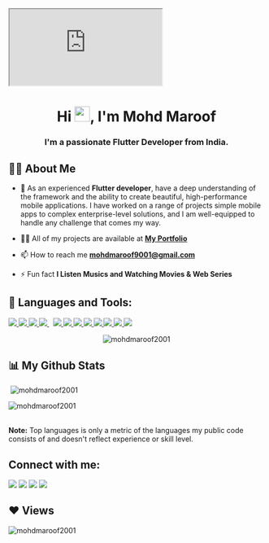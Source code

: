 <a href="#"><iframe src="https://embed.lottiefiles.com/animation/75296"></iframe></a>

<h1 align="center">Hi <img src="https://raw.githubusercontent.com/MartinHeinz/MartinHeinz/master/wave.gif" width="30px">, I'm Mohd Maroof</h1>
<h3 align="center">I'm a passionate Flutter Developer from India.</h3>


## 🙋‍♂️ About Me

- 🌱 As an experienced **Flutter developer**, have a deep understanding of the framework and the ability to create beautiful, high-performance mobile applications. I have worked on a range of projects simple mobile apps to complex enterprise-level solutions, and I am well-equipped to handle any challenge that comes my way.

- 👨‍💻 All of my projects are available at **[My Portfolio](https://resume-70f89.web.app/#/)**

- 📫 How to reach me **mohdmaroof9001@gmail.com**

- ⚡ Fun fact **I Listen Musics and Watching Movies & Web Series**

## 🚀 Languages and Tools:

<p align="left"> 
    <a href="https://www.java.com" target="_blank"> <img src="https://img.icons8.com/color/48/000000/java-coffee-cup-logo.png"/> </a>
    <a href="https://flutter.dev/" target="_blank"> <img src="https://img.icons8.com/color/48/000000/flutter.png"/> </a>
    <a href="https://dart.dev/" target="_blank"> <img src="https://img.icons8.com/color/48/000000/dart.png"/> </a>  
    <a style="padding-right:8px;" href="https://www.mysql.com/" target="_blank"> <img src="https://img.icons8.com/fluent/50/000000/mysql-logo.png"/> </a>
    <a href="https://firebase.google.com/" target="_blank"> <img src="https://img.icons8.com/color/48/000000/firebase.png"/> </a>
    <a href="https://www.postman.com/" target="_blank"> <img src="https://img.icons8.com/external-tal-revivo-color-tal-revivo/48/null/external-postman-is-the-only-complete-api-development-environment-logo-color-tal-revivo.png"/> </a> 
    <a href="https://wordpress.com/?aff=27964" target="_blank"> <img src="https://img.icons8.com/color/48/null/wordpress.png"/> </a> 
     <a href="https://www.coreldraw.com/en/?gclid=CjwKCAjw8-OhBhB5EiwADyoY1eA9_78uBXRpWFGdgPMFknAOhWODSJr-IJVQwub2zV-H7rL00-BY1xoC17QQAvD_BwE" target="_blank"> <img src="https://img.icons8.com/color/48/null/coreldraw.png"/> </a> 
    <a href="https://www.adobe.com/in/products/photoshop/landpa.html?gclid=CjwKCAjw8-OhBhB5EiwADyoY1fWxUJNi3WNgyyhz4mRqkrBZUIEPfhBdZpIxaNAsO_Bn16UFdf7fXRoCd90QAvD_BwE&sdid=SGDJMMG3&mv=search&ef_id=CjwKCAjw8-OhBhB5EiwADyoY1fWxUJNi3WNgyyhz4mRqkrBZUIEPfhBdZpIxaNAsO_Bn16UFdf7fXRoCd90QAvD_BwE:G:s&s_kwcid=AL!3085!3!585712413968!e!!g!!photoshop!16470706475!133281435039" target="_blank"> <img src="https://img.icons8.com/color/48/null/adobe-photoshop--v1.png"/> </a> 
    <a href="https://www.adobe.com/in/products/premiere.html?gclid=CjwKCAjw8-OhBhB5EiwADyoY1eXAj-UEZxfvA4mN8EMZVn70lqTZBvPVWTCMWpTi_5JcwI6o-eDfRxoCxncQAvD_BwE&sdid=STLMM87Z&mv=search&ef_id=CjwKCAjw8-OhBhB5EiwADyoY1eXAj-UEZxfvA4mN8EMZVn70lqTZBvPVWTCMWpTi_5JcwI6o-eDfRxoCxncQAvD_BwE:G:s&s_kwcid=AL!3085!3!473191824150!e!!g!!adobe%20premiere%20pro!221167988!17525565668" target="_blank"> <img src="https://img.icons8.com/color/48/null/adobe-premiere-pro--v1.png"/> </a> 
     <a href="https://helpx.adobe.com/in/xd/get-started.html" target="_blank"> <img src="https://img.icons8.com/color/48/null/adobe-xd--v1.png"/> </a> 
     <a href="https://www.adobe.com/in/products/photoshop-lightroom/campaign/pricing.html?gclid=CjwKCAjw8-OhBhB5EiwADyoY1WL489VVrqYtqm3Niln685mT7ngEBF-v7Yo_vx_mbVSdwGf4zBZELxoC3SsQAvD_BwE&sdid=SGDJMMG3&mv=search&ef_id=CjwKCAjw8-OhBhB5EiwADyoY1WL489VVrqYtqm3Niln685mT7ngEBF-v7Yo_vx_mbVSdwGf4zBZELxoC3SsQAvD_BwE:G:s&s_kwcid=AL!3085!3!444587838929!e!!g!!lightroom!221443148!17534780708" target="_blank"> <img src="https://img.icons8.com/color/48/null/adobe-lightroom--v1.png"/> </a> 
    
</p>

<p align="center">
<a><img align="center" src="https://github-readme-streak-stats.herokuapp.com/?user=mohdmaroof2001&" alt="mohdmaroof2001" /></a>

</p>

## 📊 My Github Stats

<a>&nbsp;<img align="center" src="https://github-readme-stats.vercel.app/api?username=mohdmaroof2001&show_icons=true&locale=en" alt="mohdmaroof2001" /></a>

<a><img align="center" src="https://github-readme-stats.vercel.app/api/top-langs?username=mohdmaroof2001&show_icons=true&locale=en&layout=compact" alt="mohdmaroof2001" /></a>

 <br/>
  <b>Note:</b> Top languages is only a metric of the languages my public code consists of and doesn't reflect experience or skill level.

<br/>

</p>

## Connect with me:
<p align="left">

<a href = "https://twitter.com/kayamkhan2001"><img src="https://img.icons8.com/fluent/48/000000/twitter.png"/></a>
<a href = "https://www.instagram.com/_mohdmaroof/"><img src="https://img.icons8.com/fluent/48/000000/instagram-new.png"/></a>
<a href = "https://www.youtube.com/channel/UCleV1sQOj1LXkT_MaI4b07A"><img src="https://img.icons8.com/color/48/000000/youtube-play.png"/></a>
<a href = "http://linkedin.com/in/mohdmaroof9001"><img src="https://img.icons8.com/color/48/null/linkedin.png"/></a>
    
</p>

## ❤ Views

<p align="left"> <img src="https://komarev.com/ghpvc/?username=mohdmaroof2001&label=Profile%20views&color=0e75b6&style=flat" alt="mohdmaroof2001" /> </p>





